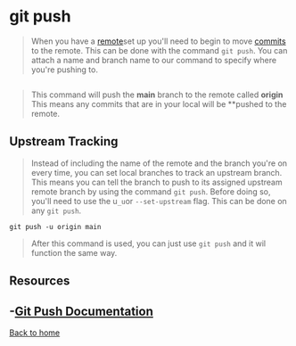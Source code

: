 # git push
>When you have a [remote](./REMOTE.md)set up you'll need to begin to move [commits](./COMMIT.md) to the remote. 
This can be done with the command `git push`.
>You can attach a name and branch name to our command to specify where you're pushing to.
```git push origin main
```
>This command will push the **main** branch to the remote called **origin**
This means any commits that are in your local will be **pushed to the remote.
## Upstream Tracking
>Instead of including the name of the remote and the branch you're on every time, you can set local branches to track an upstream branch. 
This means you can tell the branch to push to its assigned upstream remote branch by using the command `git push`.
>Before doing so, you'll need to use the u`_u`or `--set-upstream` flag.  This can be done on any `git push`.
```
git push -u origin main
```
>After this command is used, you can just use `git push` and it wil function the same way.
## Resources
-[Git Push Documentation](https://git-scm.com/docs/git-push)
---
[Back to home](../README.md)
